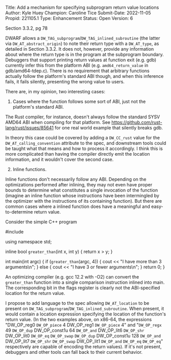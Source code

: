 Title:       Add a mechanism for specifying subprogram return value locations
Author:      Kyle Huey
Champion:    Caroline Tice
Submit-Date: 2022-11-05
Propid:      221105.1
Type:        Enhancement
Status:      Open
Version:     6

Section 3.3.2, pg 78

DWARF allows a `DW_TAG_subprogram`/`DW_TAG_inlined_subroutine` (the latter 
via `DW_AT_abstract_origin`) to note their return type with a `DW_AT_type`, 
as detailed in Section 3.3.2. It does not, however, provide any 
information about where the return type is in the program at the 
subprogram boundary. Debuggers that support printing return values 
at function exit (e.g. gdb) currently infer this from the platform ABI 
(e.g. `amd64_return_value` in gdb/amd64-tdep.c). There is no requirement 
that arbitrary functions actually follow the platform's standard ABI 
though, and when this inference fails, it fails silently, presenting 
the wrong value to users.

There are, in my opinion, two interesting cases:

1) Cases where the function follows some sort of ABI, just not the 
platform's standard ABI.

The Rust compiler, for instance, doesn't always follow the standard 
SYSV AMD64 ABI when compiling for that platform. 
See https://github.com/rust-lang/rust/issues/85641 for one real world 
example that silently breaks gdb.

In theory this case could be covered by adding a `DW_CC_rust` value for 
the `DW_AT_calling_convention` attribute to the spec, and downstream 
tools could be taught what that means and how to process it accordingly. 
I think this is more complicated than having the compiler directly emit 
the location information, and it wouldn't cover the second case.

2) Inline functions.

Inline functions don't necessarily follow any ABI. Depending on the 
optimizations performed after inlining, they may not even have proper 
bounds to determine what constitutes a single invocation of the function 
(imagine an inline function whose instructions have been intermingled 
by the optimizer with the instructions of its containing function). 
But there are common cases where a inlined function does have a 
meaningful and easy-to-determine return value.

Consider the simple C++ program

#include <iostream>

using namespace std;

inline bool `greater_than`(int x, int y) {
    return x > y;
}

int main(int argc) {
    if (`greater_than`(argc, 4)) {
        cout << "I have more than 3 arguments\n";
    } else {
        cout << "I have 3 or fewer arguments\n";
    }
    return 0;
}

An optimizing compiler (e.g. gcc 12.2 with -O2) can convert the 
`greater_than` function into a single comparison instruction inlined 
into main. The corresponding bit in the flags register is clearly 
not the ABI-specified location for the return value.


I propose to add language to the spec allowing `DW_AT_location` to be 
present on `DW_TAG_subprogram`/`DW_TAG_inlined_subroutine`. When present, 
it would contain a location expression specifying the location of the 
function's return value. (In the two examples above, on x86-64, the 
expressions "DW_OP_reg0 `DW_OP_piece` 4 DW_OP_reg1 `DW_OP_piece` 4" and 
"`DW_OP_regx` 49 `DW_OP_dup` DW_OP_const1u 64 `DW_OP_and` DW_OP_lit6 
`DW_OP_shr` DW_OP_lit0 `DW_OP_eq` `DW_OP_swap` `DW_OP_dup` DW_OP_const1u 128 
`DW_OP_and` DW_OP_lit7 `DW_OP_shr` `DW_OP_swap` DW_OP_lit1 `DW_OP_and` 
`DW_OP_eq` `DW_OP_eq`" respectively are capable of encoding the return 
values). If it's not present, debuggers and other tools can fall back 
to their current behavior.
